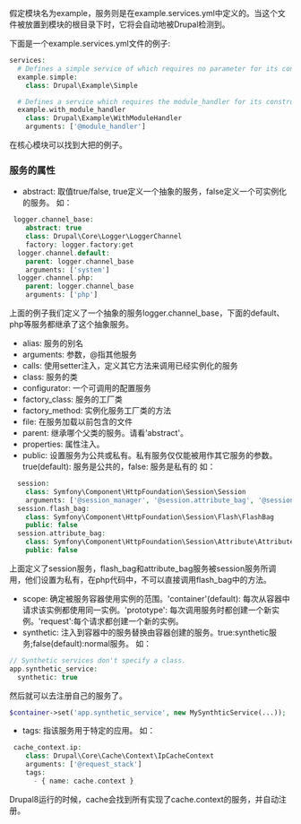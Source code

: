 假定模块名为example，服务则是在example.services.yml中定义的。当这个文件被放置到模块的根目录下时，它将会自动地被Drupal检测到。

下面是一个example.services.yml文件的例子:
```php
services:
  # Defines a simple service of which requires no parameter for its constructor.
  example.simple:
    class: Drupal\Example\Simple

  # Defines a service which requires the module_handler for its constructor.
  example.with_module_handler
    class: Drupal\Example\WithModuleHandler
    arguments: ['@module_handler']
```

在核心模块可以找到大把的例子。


### 服务的属性

* abstract: 取值true/false, true定义一个抽象的服务，false定义一个可实例化的服务。
如：
```php
 logger.channel_base:
    abstract: true
    class: Drupal\Core\Logger\LoggerChannel
    factory: logger.factory:get
  logger.channel.default:
    parent: logger.channel_base
    arguments: ['system']
  logger.channel.php:
    parent: logger.channel_base
    arguments: ['php']             
```
上面的例子我们定义了一个抽象的服务logger.channel_base，下面的default、php等服务都继承了这个抽象服务。

* alias: 服务的别名
* arguments: 参数，@指其他服务
* calls: 使用setter注入，定义其它方法来调用已经实例化的服务
* class: 服务的类
* configurator: 一个可调用的配置服务
* factory_class: 服务的工厂类
* factory_method: 实例化服务工厂类的方法
* file: 在服务加载以前包含的文件
* parent: 继承哪个父类的服务。请看'abstract'。
* properties: 属性注入。
* public: 设置服务为公共或私有。私有服务仅仅能被用作其它服务的参数。true(default): 服务是公共的，false: 服务是私有的
如：
```php
  session:
    class: Symfony\Component\HttpFoundation\Session\Session
    arguments: ['@session_manager', '@session.attribute_bag', '@session.flash_bag']
  session.flash_bag:
    class: Symfony\Component\HttpFoundation\Session\Flash\FlashBag
    public: false
  session.attribute_bag:
    class: Symfony\Component\HttpFoundation\Session\Attribute\AttributeBag
    public: false
```
上面定义了session服务，flash_bag和attribute_bag服务被session服务所调用，他们设置为私有，在php代码中，不可以直接调用flash_bag中的方法。

* scope: 确定被服务容器使用实例的范围。'container'(default): 每次从容器中请求该实例都使用同一实例。'prototype': 每次调用服务时都创建一个新实例。'request':每个请求都创建一个新的实例。
* synthetic: 注入到容器中的服务替换由容器创建的服务。true:synthetic服务;false(default):normal服务。
如：
```php
// Synthetic services don't specify a class.
app.synthetic_service:
  synthetic: true
```
然后就可以去注册自己的服务了。
```php
$container->set('app.synthetic_service', new MySynthticService(...));
```

* tags: 指该服务用于特定的应用。
如：
```php
 cache_context.ip:
    class: Drupal\Core\Cache\Context\IpCacheContext
    arguments: ['@request_stack']
    tags:
      - { name: cache.context }
```
Drupal8运行的时候，cache会找到所有实现了cache.context的服务，并自动注册。
